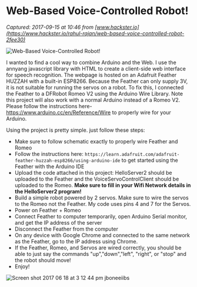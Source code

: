# Web-Based Voice-Controlled Robot!

_Captured: 2017-09-15 at 10:46 from [www.hackster.io](https://www.hackster.io/rahul-rajan/web-based-voice-controlled-robot-2fee30)_

![Web-Based Voice-Controlled Robot!](https://hackster.imgix.net/uploads/attachments/315170/img_3568_rAGBqftcJm.JPG?auto=compress%2Cformat&w=900&h=675&fit=min)

I wanted to find a cool way to combine Arduino and the Web. I use the annyang javascript library with HTML to create a client-side web interface for speech recognition. The webpage is hosted on an Adafruit Feather HUZZAH with a built-in ESP8266. Because the Feather can only supply 3V, it is not suitable for running the servos on a robot. To fix this, I connected the Feather to a DFRobot Romeo V2 using the Arduino Wire Library. Note this project will also work with a normal Arduino instead of a Romeo V2. Please follow the instructions here- https://www.arduino.cc/en/Reference/Wire to properly wire for your Arduino.

Using the project is pretty simple. just follow these steps:

  * Make sure to follow schematic exactly to properly wire Feather and Romeo
  * Follow the instructions here: `https://learn.adafruit.com/adafruit-feather-huzzah-esp8266/using-arduino-ide` to get started using the Feather with the Arduino IDE
  * Upload the code attached in this project: HelloServer2 should be uploaded to the Feather and the VoiceServoControlClient should be uploaded to the Romeo. **Make sure to fill in your Wifi Network details in the HelloServer2 program!**
  * Build a simple robot powered by 2 servos. Make sure to wire the servos to the Romeo not the Feather. My code uses pins 4 and 7 for the Servos.
  * Power on Feather + Romeo
  * Connect Feather to computer temporarily, open Arduino Serial monitor, and get the IP address of the server 
  * Disconnect the Feather from the computer
  * On any device with Google Chrome and connected to the same network as the Feather, go to the IP address using Chrome.
  * If the Feather, Romeo, and Servos are wired correctly, you should be able to just say the commands "up","down","left", "right", or "stop" and the robot should move!
  * Enjoy!

![Screen shot 2017 06 18 at 3 12 44 pm jboneeiibs](https://halckemy.s3.amazonaws.com/uploads/attachments/315572/screen_shot_2017-06-18_at_3_12_44_pm_JBoNEEIiBs.png)

